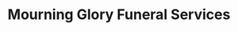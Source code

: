 ---
title: "Mourning Glory Funeral Services"
url: /saskatoon/mourning-glory-funeral-services/
shop: Bestattungen
---